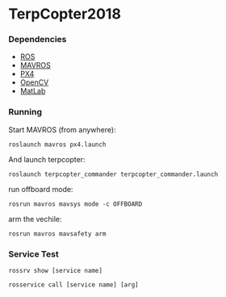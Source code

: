 # TerpCopter2018

### Dependencies

- [ROS](http://www.ros.org)
- [MAVROS](https://github.com/mavlink/mavros)
- [PX4](https://docs.px4.io/)
- [OpenCV](https://opencv.org/)
- [MatLab](https://www.mathworks.com/products/matlab.html)

### Running

Start MAVROS (from anywhere):

```
roslaunch mavros px4.launch 
```

And launch terpcopter:
```
roslaunch terpcopter_commander terpcopter_commander.launch
```
run offboard mode:
```
rosrun mavros mavsys mode -c OFFBOARD
```
arm the vechile:
```
rosrun mavros mavsafety arm
```
### Service Test
```
rossrv show [service name]
```
```
rosservice call [service name] [arg]
```

